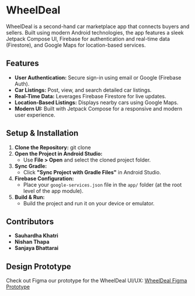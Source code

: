 
# WheelDeal

WheelDeal is a second-hand car marketplace app that connects buyers and sellers. Built using modern Android technologies, the app features a sleek Jetpack Compose UI, Firebase for authentication and real-time data (Firestore), and Google Maps for location-based services.

## Features

- **User Authentication:** Secure sign-in using email or Google (Firebase Auth).
- **Car Listings:** Post, view, and search detailed car listings.
- **Real-Time Data:** Leverages Firebase Firestore for live updates.
- **Location-Based Listings:** Displays nearby cars using Google Maps.
- **Modern UI:** Built with Jetpack Compose for a responsive and modern user experience.

## Setup & Installation

1. **Clone the Repository:**
   git clone <remote-repository-URL>
2. **Open the Project in Android Studio:**
   - Use **File > Open** and select the cloned project folder.
3. **Sync Gradle:**
   - Click **"Sync Project with Gradle Files"** in Android Studio.
4. **Firebase Configuration:**
   - Place your `google-services.json` file in the `app/` folder (at the root level of the app module).
5. **Build & Run:**
   - Build the project and run it on your device or emulator.

## Contributors

- **Sauhardha Khatri**
- **Nishan Thapa**
- **Sanjaya Bhattarai**

## Design Prototype

Check out Figma our prototype for the WheelDeal UI/UX:
[WheelDeal Figma Prototype](https://www.figma.com/proto/Bz43whHLqtkwpfWbqLffUr/Wheel-Deal-UI%2FUX?node-id=0-1&t=6r6wIdqmDql9iLhA-1)

